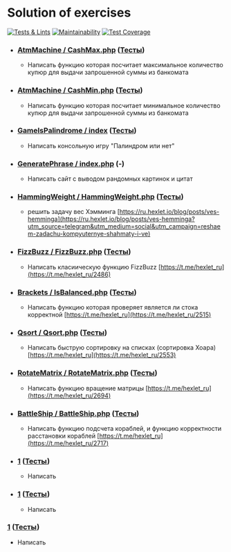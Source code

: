 # Solution of exercises
[![Tests & Lints](https://github.com/AslanAV/solution-of-exercises/actions/workflows/Test%20&%20Lint.yml/badge.svg)](https://github.com/AslanAV/solution-of-exercises/actions/workflows/Test%20&%20Lint.yml)
[![Maintainability](https://api.codeclimate.com/v1/badges/cb985066b473c89e7663/maintainability)](https://codeclimate.com/github/AslanAV/solution-of-exercises/maintainability)
[![Test Coverage](https://api.codeclimate.com/v1/badges/cb985066b473c89e7663/test_coverage)](https://codeclimate.com/github/AslanAV/solution-of-exercises/test_coverage)

- ### [AtmMachine / CashMax.php](https://github.com/AslanAV/solution-of-exercises/blob/main/src/AtmMachine/CashMax.php)  ([Тесты](https://github.com/AslanAV/solution-of-exercises/blob/main/tests/AtmMachineTest.php))
  - Написать функцию которая посчитает максимальное количество купюр для выдачи запрошенной суммы из банкомата

- ### [AtmMachine / CashMin.php](https://github.com/AslanAV/solution-of-exercises/blob/main/src/AtmMachine/CashMin.php)  ([Тесты](https://github.com/AslanAV/solution-of-exercises/blob/main/tests/AtmMachineTest.php))
  - Написать функцию которая посчитает минимальное количество купюр для выдачи запрошенной суммы из банкомата

- ### [GameIsPalindrome / index](https://github.com/AslanAV/solution-of-exercises/blob/main/src/GameIsPalindrome)   ([Тесты](https://github.com/AslanAV/solution-of-exercises/blob/main/tests/GameIsPalindromeTest.php))
    - Написать консольную игру "Палиндром или нет"

- ### [GeneratePhrase / index.php](https://github.com/AslanAV/solution-of-exercises/blob/main/src/GeneratePhrase/index.php) (-)
    - Написать сайт с выводом рандомных картинок и цитат

- ### [HammingWeight / HammingWeight.php](https://github.com/AslanAV/solution-of-exercises/blob/main/src/HammingWeight/HammingWeight.php) ([Тесты](https://github.com/AslanAV/solution-of-exercises/blob/main/tests/HammingWeightTest.php))
  - решить задачу вес Хэмминга [https://ru.hexlet.io/blog/posts/ves-hemminga](https://ru.hexlet.io/blog/posts/ves-hemminga?utm_source=telegram&utm_medium=social&utm_campaign=reshaem-zadachu-kompyuternye-shahmaty-i-ve)

- ### [FizzBuzz / FizzBuzz.php](https://github.com/AslanAV/solution-of-exercises/blob/main/src/FizzBuzz/FizzBuzz.php) ([Тесты](https://github.com/AslanAV/solution-of-exercises/blob/main/tests/FizzBuzzTest.php))
  - Написать класиическую функцию FizzBuzz [https://t.me/hexlet_ru](https://t.me/hexlet_ru/2486)

- ### [Brackets / IsBalanced.php](https://github.com/AslanAV/solution-of-exercises/blob/main/src/Brackets/isBalanced.php) ([Тесты](https://github.com/AslanAV/solution-of-exercises/blob/main/tests/IsBalancedTest.php))
  - Написать функцию которая проверяет является ли стока корректной [https://t.me/hexlet_ru](https://t.me/hexlet_ru/2515)

- ### [Qsort / Qsort.php](https://github.com/AslanAV/solution-of-exercises/blob/main/src/Qsort/Qsort.php) ([Тесты](https://github.com/AslanAV/solution-of-exercises/blob/main/tests/QsortTest.php))
  - Написать быструю сортировку на списках (сортировка Хоара) [https://t.me/hexlet_ru](https://t.me/hexlet_ru/2553)

- ### [RotateMatrix / RotateMatrix.php](https://github.com/AslanAV/solution-of-exercises/blob/main/src/RotateMatrix/RotateMatrix.php) ([Тесты](https://github.com/AslanAV/solution-of-exercises/blob/main/tests/RotateMatrxTest.php))
  - Написать функцию вращение матрицы [https://t.me/hexlet_ru](https://t.me/hexlet_ru/2694)

- ### [BattleShip / BattleShip.php](https://github.com/AslanAV/solution-of-exercises/blob/main/src/BattleShip/BattleShip.php) ([Тесты](https://github.com/AslanAV/solution-of-exercises/blob/main/tests/BattleShipTest.php))
  - Написать функцию подсчета кораблей, и функцию корректности расстановки кораблей [https://t.me/hexlet_ru](https://t.me/hexlet_ru/2717)

- ### [1]() ([Тесты]())
  - Написать

- ### [1]() ([Тесты]())
  - Написать

 ### [1]() ([Тесты]())
  - Написать

